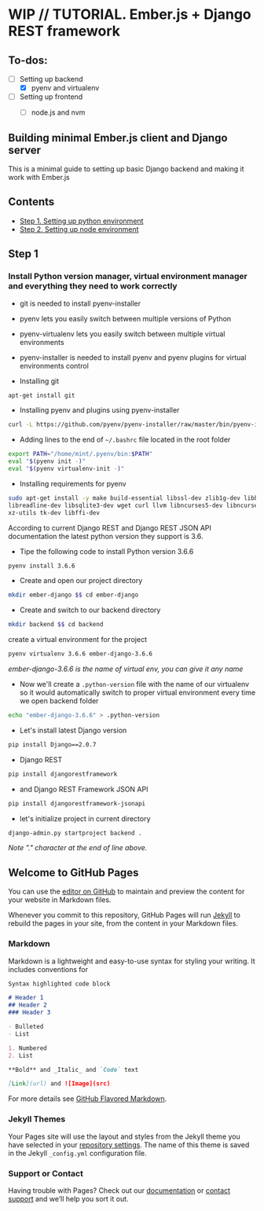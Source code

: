 # WIP // TUTORIAL. Ember.js + Django REST framework


## To-dos: 
- [ ] Setting up backend
  - [x] pyenv and virtualenv
- [ ] Setting up frontend
  - [ ] node.js and nvm


## Building minimal Ember.js client and Django server

This is a minimal guide to setting up basic Django backend and making it work with Ember.js


## Contents

- [Step 1. Setting up python environment](#step-1)
- [Step 2. Setting up node environment](#step-2)

## <a name='step-1'></a>Step 1

### Install Python version manager, virtual environment manager and everything they need to work correctly

- git is needed to install pyenv-installer
- pyenv lets you easily switch between multiple versions of Python
- pyenv-virtualenv lets you easily switch between multiple virtual environments
- pyenv-installer is needed to install pyenv and pyenv plugins for virtual environments control


- Installing git
 
 ```bash
 apt-get install git 
 ```
 - Installing pyenv and plugins using pyenv-installer
 
 ```bash
 curl -L https://github.com/pyenv/pyenv-installer/raw/master/bin/pyenv-installer | bash
```
- Adding lines to the end of `~/.bashrc` file located in the root folder
```bash
export PATH="/home/mint/.pyenv/bin:$PATH"
eval "$(pyenv init -)"
eval "$(pyenv virtualenv-init -)"
```
- Installing requirements for pyenv

```bash
sudo apt-get install -y make build-essential libssl-dev zlib1g-dev libbz2-dev \
libreadline-dev libsqlite3-dev wget curl llvm libncurses5-dev libncursesw5-dev \
xz-utils tk-dev libffi-dev
```

According to current Django REST and Django REST JSON API documentation the latest python version they support is 3.6.

- Tipe the following code to install Python version 3.6.6

```bash
pyenv install 3.6.6
```

- Create and open our project directory

```bash
mkdir ember-django $$ cd ember-django
```
- Create and switch to our backend directory
```bash
mkdir backend $$ cd backend
```
create a virtual environment for the project

```bash
pyenv virtualenv 3.6.6 ember-django-3.6.6
```
_ember-django-3.6.6 is the name of virtual env, you can give it any name_

- Now we'll create a `.python-version` file with the name of our virtualenv so it would automatically switch to proper virtual environment every time we open backend folder
```bash
echo "ember-django-3.6.6" > .python-version
```

- Let's install latest Django version

```bash
pip install Django==2.0.7
```

- Django REST

```bash
pip install djangorestframework
```

- and Django REST Framework JSON API

```bash
pip install djangorestframework-jsonapi
```
- let's initialize project in current directory
```bash
django-admin.py startproject backend .
```
_Note "." character at the end of line above._







## Welcome to GitHub Pages

You can use the [editor on GitHub](https://github.com/volodymyrradchenko/ember-django/edit/master/README.md) to maintain and preview the content for your website in Markdown files.

Whenever you commit to this repository, GitHub Pages will run [Jekyll](https://jekyllrb.com/) to rebuild the pages in your site, from the content in your Markdown files.

### Markdown

Markdown is a lightweight and easy-to-use syntax for styling your writing. It includes conventions for

```markdown
Syntax highlighted code block

# Header 1
## Header 2
### Header 3

- Bulleted
- List

1. Numbered
2. List

**Bold** and _Italic_ and `Code` text

[Link](url) and ![Image](src)
```

For more details see [GitHub Flavored Markdown](https://guides.github.com/features/mastering-markdown/).

### Jekyll Themes

Your Pages site will use the layout and styles from the Jekyll theme you have selected in your [repository settings](https://github.com/volodymyrradchenko/ember-django/settings). The name of this theme is saved in the Jekyll `_config.yml` configuration file.

### Support or Contact

Having trouble with Pages? Check out our [documentation](https://help.github.com/categories/github-pages-basics/) or [contact support](https://github.com/contact) and we’ll help you sort it out.
